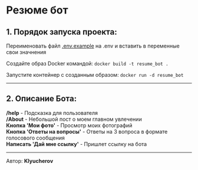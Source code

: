 # Резюме бот

## 1. Порядок запуска проекта:

Переименовать файл [.env.example](.env.example) на .env и вставить в переменные свои значнения

Создайте образ Docker командой:
`docker build -t resume_bot .`

Запустите контейнер с созданным образом:
`docker run -d resume_bot`

---

## 2. Описание Бота:

**/help** - Подсказка для пользователя <br>
**/About** - Небольшой пост о моем главном увлечении <br>
**Кнопка 'Мои фото'** - Просмотр моих фотографий <br>
**Кнопка 'Ответы на вопросы'** - Ответы на 3 вопроса в формате голосового сообщения <br>
**Написать 'Дай мне ссылку'** - Пришлет ссылку на бота

---

Автор:
**Klyucherov**
